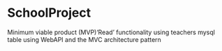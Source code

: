 # SchoolProject
<p>Minimum viable product (MVP)‘Read’ functionality using teachers mysql table using WebAPI and the MVC architecture pattern</p>
